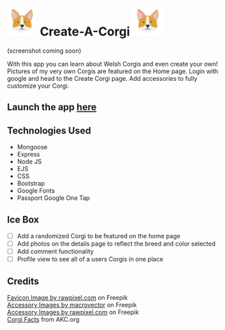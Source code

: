 # ![Corgi Face](public/images/corgiIcon.png) Create-A-Corgi ![Corgi Face](public/images/corgiIcon.png)

(screenshot coming soon)

With this app you can learn about Welsh Corgis and even create your own! Pictures of my very own Corgis are featured on the Home page. Login with google and head to the Create Corgi page. Add accessories to fully customize your Corgi.

## Launch the app <a href="https://create-a-corgi.fly.dev">here</a>

## Technologies Used

- Mongoose
- Express
- Node JS
- EJS
- CSS
- Bootstrap
- Google Fonts
- Passport Google One Tap

## Ice Box

- [ ] Add a randomized Corgi to be featured on the home page
- [ ] Add photos on the details page to reflect the breed and color selected
- [ ] Add comment functionality
- [ ] Profile view to see all of a users Corgis in one place

## Credits

<a href="https://www.freepik.com/free-vector/v60-pla-kala-03-animals_3129737.htm#page=2&query=corgi%20icon&position=17&from_view=search&track=sph">Favicon Image by rawpixel.com</a> on Freepik  
<a href="https://www.freepik.com/free-vector/pet-dog-icons-collar-bowl-dog-illustration-dogs-kennel_13031445.htm#query=dog%20toy%20icon&position=7&from_view=search&track=sph">Accessory Images by macrovector</a> on Freepik  
<a href="https://www.freepik.com/free-vector/woman-accessories-photo-booth-props-vector_3460095.htm#query=accessory%20icon&position=0&from_view=search&track=sph">Accessory Images by rawpixel.com</a> on Freepik  
<a href="https://www.akc.org/expert-advice/lifestyle/cardigan-welsh-corgi-pembroke-welsh-corgi/">Corgi Facts</a> from AKC.org  
